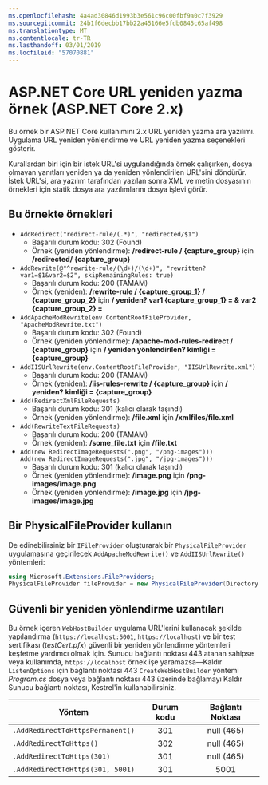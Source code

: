```yaml
---
ms.openlocfilehash: 4a4ad30846d1993b3e561c96c00fbf9a0c7f3929
ms.sourcegitcommit: 24b1f6decbb17bb22a45166e5fdb0845c65af498
ms.translationtype: MT
ms.contentlocale: tr-TR
ms.lasthandoff: 03/01/2019
ms.locfileid: "57070881"
---
```

# <a name="aspnet-core-url-rewriting-sample-aspnet-core-2x"></a>ASP.NET Core URL yeniden yazma örnek (ASP.NET Core 2.x)

Bu örnek bir ASP.NET Core kullanımını 2.x URL yeniden yazma ara yazılımı. Uygulama URL yeniden yönlendirme ve URL yeniden yazma seçenekleri gösterir.

Kurallardan biri için bir istek URL'si uygulandığında örnek çalışırken, dosya olmayan yanıtları yeniden ya da yeniden yönlendirilen URL'sini döndürür. İstek URL'si, ara yazılım tarafından yazılan sonra XML ve metin dosyasının örnekleri için statik dosya ara yazılımlarını dosya işlevi görür.

## <a name="examples-in-this-sample"></a>Bu örnekte örnekleri

* `AddRedirect("redirect-rule/(.*)", "redirected/$1")`
  - Başarılı durum kodu: 302 (Found)
  - Örnek (yeniden yönlendirme): **/redirect-rule / {capture_group}** için **/redirected/ {capture_group}**
* `AddRewrite(@"^rewrite-rule/(\d+)/(\d+)", "rewritten?var1=$1&var2=$2", skipRemainingRules: true)`
  - Başarılı durum kodu: 200 (TAMAM)
  - Örnek (yeniden): **/rewrite-rule / {capture_group_1} / {capture_group_2}** için **/ yeniden? var1 {capture_group_1} = & var2 {capture_group_2} =**
* `AddApacheModRewrite(env.ContentRootFileProvider, "ApacheModRewrite.txt")`
  - Başarılı durum kodu: 302 (Found)
  - Örnek (yeniden yönlendirme): **/apache-mod-rules-redirect / {capture_group}** için **/ yeniden yönlendirilen? kimliği = {capture_group}**
* `AddIISUrlRewrite(env.ContentRootFileProvider, "IISUrlRewrite.xml")`
  - Başarılı durum kodu: 200 (TAMAM)
  - Örnek (yeniden): **/iis-rules-rewrite / {capture_group}** için **/ yeniden? kimliği = {capture_group}**
* `Add(RedirectXmlFileRequests)`
  - Başarılı durum kodu: 301 (kalıcı olarak taşındı)
  - Örnek (yeniden yönlendirme): **/file.xml** için **/xmlfiles/file.xml**
* `Add(RewriteTextFileRequests)`
  - Başarılı durum kodu: 200 (TAMAM)
  - Örnek (yeniden): **/some_file.txt** için **/file.txt**
* `Add(new RedirectImageRequests(".png", "/png-images")))`<br>`Add(new RedirectImageRequests(".jpg", "/jpg-images")))`
  - Başarılı durum kodu: 301 (kalıcı olarak taşındı)
  - Örnek (yeniden yönlendirme): **/image.png** için **/png-images/image.png**
  - Örnek (yeniden yönlendirme): **/image.jpg** için **/jpg-images/image.jpg**

## <a name="use-a-physicalfileprovider"></a>Bir PhysicalFileProvider kullanın

De edinebilirsiniz bir `IFileProvider` oluşturarak bir `PhysicalFileProvider` uygulamasına geçirilecek `AddApacheModRewrite()` ve `AddIISUrlRewrite()` yöntemleri:

```csharp
using Microsoft.Extensions.FileProviders;
PhysicalFileProvider fileProvider = new PhysicalFileProvider(Directory.GetCurrentDirectory());
```

## <a name="secure-redirection-extensions"></a>Güvenli bir yeniden yönlendirme uzantıları

Bu örnek içeren `WebHostBuilder` uygulama URL'lerini kullanacak şekilde yapılandırma (`https://localhost:5001`, `https://localhost`) ve bir test sertifikası (*testCert.pfx*) güvenli bir yeniden yönlendirme yöntemleri keşfetme yardımcı olmak için. Sunucu bağlantı noktası 443 atanan sahipse veya kullanımda, `https://localhost` örnek işe yaramazsa&mdash;Kaldır `ListenOptions` için bağlantı noktası 443 `CreateWebHostBuilder` yöntemi *Program.cs* dosya veya bağlantı noktası 443 üzerinde bağlamayı Kaldır Sunucu bağlantı noktası, Kestrel'in kullanabilirsiniz.

| Yöntem                           | Durum kodu |    Bağlantı Noktası    |
| -------------------------------- | :---------: | :--------: |
| `.AddRedirectToHttpsPermanent()` |     301     | null (465) |
| `.AddRedirectToHttps()`          |     302     | null (465) |
| `.AddRedirectToHttps(301)`       |     301     | null (465) |
| `.AddRedirectToHttps(301, 5001)` |     301     |    5001    |
